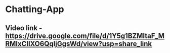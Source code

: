 # Chatting-App
## Video link -  https://drive.google.com/file/d/1Y5g1BZMItaF_MRMlxCIIXO6QqljGgsWd/view?usp=share_link
